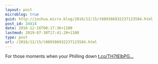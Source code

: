 ```yaml
---
layout: post
microblog: true
guid: http://joshua.micro.blog/2016/12/15/t809386932237123584.html
post_id: 34414
date: 2016-12-16T00:17:36+1100
lastmod: 2019-07-30T17:41:20+1100
type: post
url: /2016/12/15/t809386932237123584.html
---
```

For those moments when your Philling down [t.co/TH7tElbPG...](https://t.co/TH7tElbPGr)
